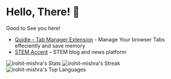 # Hello, There! 👋
Good to See you here!
- [Quidle - Tab Manager Extension](https://chromewebstore.google.com/detail/quidle/bknegggfpladncmbjldhdiiojojihpnl) - Manage Your browser Tabs effeciently and save memory
- [STEM Accent](https://stemaccent.com) – STEM blog and news platform


![irohit-mishra's Stats](https://github-readme-stats.vercel.app/api?username=irohit-mishra&theme=chartreuse-dark&show_icons=true&hide_border=true&count_private=true)
![irohit-mishra's Streak](https://github-readme-streak-stats.herokuapp.com/?user=irohit-mishra&theme=chartreuse-dark&hide_border=true)
![irohit-mishra's Top Languages](https://github-readme-stats.vercel.app/api/top-langs/?username=irohit-mishra&theme=chartreuse-dark&show_icons=true&hide_border=true&layout=compact)
